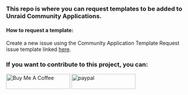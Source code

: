 
<h3>This repo is where you can request templates to be added to Unraid Community Applications.</h3>

<h4>How to request a template:</h4>

<p>Create a new issue using the Community Application Template Request issue template linked <a href="https://github.com/bravohotel91/unraid-templates/issues/new?assignees=&labels=Template+Request&projects=&template=template-request.md&title=Community+Application+Template+Request+-+%3Capplication+name%3E">here</a>.</p>


<h3>If you want to contribute to this project, you can:</h3>

<div>
    <a href="https://www.buymeacoffee.com/bravohotel91" target="_blank"><img src="https://cdn.buymeacoffee.com/buttons/default-orange.png" alt="Buy Me A Coffee" height="41" width="174"></a>
    <a href="https://www.paypal.me/bhous1">
      <img src="https://raw.githubusercontent.com/andreostrovsky/donate-with-paypal/925c5a9e/PNG/blue.png" alt="paypal" height="41" width="174">
    </a>
</div>

   